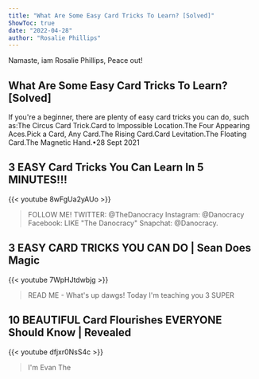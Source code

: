 ```yaml
---
title: "What Are Some Easy Card Tricks To Learn? [Solved]"
ShowToc: true 
date: "2022-04-28"
author: "Rosalie Phillips" 
---
```


Namaste, iam Rosalie Phillips, Peace out!
## What Are Some Easy Card Tricks To Learn? [Solved]
If you're a beginner, there are plenty of easy card tricks you can do, such as:The Circus Card Trick.Card to Impossible Location.The Four Appearing Aces.Pick a Card, Any Card.The Rising Card.Card Levitation.The Floating Card.The Magnetic Hand.•28 Sept 2021

## 3 EASY Card Tricks You Can Learn In 5 MINUTES!!!
{{< youtube 8wFgUa2yAUo >}}
>FOLLOW ME! TWITTER: @TheDanocracy Instagram: @Danocracy Facebook: LIKE "The Danocracy" Snapchat: @Danocracy.

## 3 EASY CARD TRICKS YOU CAN DO | Sean Does Magic
{{< youtube 7WpHJtdwbjg >}}
>READ ME -   What's up dawgs! Today I'm teaching you 3 SUPER 

## 10 BEAUTIFUL Card Flourishes EVERYONE Should Know | Revealed
{{< youtube dfjxr0NsS4c >}}
>I'm Evan The 

